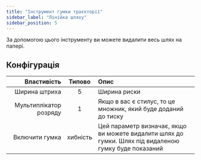 ```yaml
---
title: "Інструмент гумки траєкторії"
sidebar_label: "Лінійка шляху"
sidebar_position: 5
---
```



За допомогою цього інструменту ви можете видалити весь шлях на папері.

## Конфігурація

|            Властивість |  Типово  | Опис                                                                                                  |
| ----------------------:|:--------:|:----------------------------------------------------------------------------------------------------- |
|          Ширина штриха |    5     | Ширина риски                                                                                          |
| Мультиплікатор розряду |    1     | Якщо в вас є стилус, то це множник, який буде доданий до тиску                                        |
|         Включити гумка | хибність | Цей параметр визначає, якщо ви можете видалити шлях до гумки. Шлях під видаленою гумку буде показаний |
